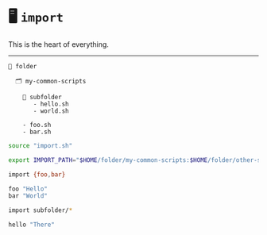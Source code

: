 # 🖥️ `import`

This is the heart of everything.

----

```
📂 folder

  🗂️ my-common-scripts

    📁 subfolder
       - hello.sh
       - world.sh
      
    - foo.sh
    - bar.sh
```

```sh
source "import.sh"

export IMPORT_PATH="$HOME/folder/my-common-scripts:$HOME/folder/other-scripts"
```

```sh
import {foo,bar}

foo "Hello"
bar "World"
```

```sh
import subfolder/*

hello "There"
```

